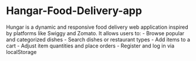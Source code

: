 # Hangar-Food-Delivery-app
Hungar is a dynamic and responsive food delivery web application inspired by platforms like Swiggy and Zomato. It allows users to: - Browse popular and categorized dishes - Search dishes or restaurant types - Add items to a cart - Adjust item quantities and place orders - Register and log in via localStorage
